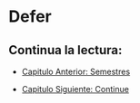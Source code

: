# Defer

## Continua la lectura:

- [Capitulo Anterior: Semestres](./../25_Semestres)

- [Capitulo Siguiente: Continue](./../27_Continue)
